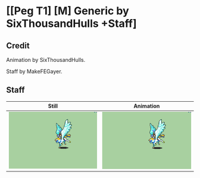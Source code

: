 # [\[Peg T1\] \[M\] Generic by SixThousandHulls +Staff]

## Credit

Animation by SixThousandHulls.

Staff by MakeFEGayer.
	
## Staff

| Still | Animation |
| :---: | :-------: |
| ![Staff still](./Staff_000.png) | ![Staff animation](./Staff.gif) |
